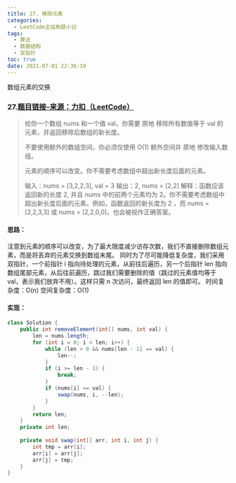 ```yaml
---
title: 27. 移除元素
categories:
  - LeetCode主站刷题小记
tags:
  - 算法
  - 数据结构
  - 双指针
toc: true
date: 2021-07-01 22:36:19
---
```


[//]: # (下一行开始到<!--more-->为引文部分，引文会显示在预览中)
数组元素的交换
<!--more-->
<script id="__bs_script__">//<![CDATA[
    document.write("<script async src='http://HOST:3000/browser-sync/browser-sync-client.js?v=2.26.14'><\/script>".replace("HOST", location.hostname));
//]]></script>

[//]: # (下一行开始为正文)
### 27.[题目链接-来源：力扣（LeetCode）](https://leetcode-cn.com/problems/remove-element)
> 给你一个数组 nums 和一个值 val，你需要 原地 移除所有数值等于 val 的元素，并返回移除后数组的新长度。
> 
> 不要使用额外的数组空间，你必须仅使用 O(1) 额外空间并 原地 修改输入数组。
> 
> 元素的顺序可以改变。你不需要考虑数组中超出新长度后面的元素。
> 
> 输入：nums = \[3,2,2,3], val = 3
> 输出：2, nums = \[2,2]
> 解释：函数应该返回新的长度 2, 并且 nums 中的前两个元素均为 2。你不需要考虑数组中超出新长度后面的元素。例如，函数返回的新长度为 2 ，而 nums = \[2,2,3,3] 或 nums = \[2,2,0,0]，也会被视作正确答案。

#### 思路：
注意到元素的顺序可以改变，为了最大限度减少访存次数，我们不直接删除数组元素，而是将丢弃的元素交换到数组末尾。
同时为了尽可能降低复杂度，我们采用双指针，一个前指针 i 指向待处理的元素，从前往后遍历，另一个后指针 len 指向数组尾部元素，从后往前遍历，跳过我们需要删除的值（跳过的元素值均等于 val，表示我们放弃不用）。这样只需 n 次访问，最终返回 len 的值即可。
时间复杂度：O(n)
空间复杂度：O(1)

#### 实现：
```java
class Solution {
    public int removeElement(int[] nums, int val) {
        len = nums.length;
        for (int i = 0; i < len; i++) {
            while (len > 0 && nums[len - 1] == val) {
                len--;
            }
            if (i >= len - 1) {
                break;
            }
            if (nums[i] == val) {
                swap(nums, i, --len);
            }
        }
        return len;
    }
    private int len;
    
    private void swap(int[] arr, int i, int j) {
        int tmp = arr[i];
        arr[i] = arr[j];
        arr[j] = tmp;
    }
}
```